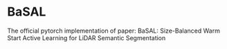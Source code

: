 # BaSAL
The official pytorch implementation of paper: BaSAL: Size-Balanced Warm Start Active Learning for LiDAR Semantic Segmentation
